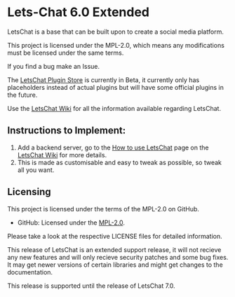 # Lets-Chat 6.0 Extended
LetsChat is a base that can be built upon to create a social media platform.

  This project is licensed under the MPL-2.0, which means any modifications must be licensed under the same terms. 

If you find a bug make an Issue.

The <a href="https://bhargavekbote.github.io/plugin-store/">LetsChat Plugin Store</a> is currently in Beta, it currently only has placeholders instead of actual plugins but will have some official plugins in the future.

Use the <a href="https://github.com/BhargavEkbote/LetsChat/wiki/">LetsChat Wiki</a> for all the information available regarding LetsChat.

## Instructions to Implement:

1. Add a backend server, go to the <a href="https://github.com/BhargavEkbote/LetsChat/wiki/How-to-use-LetsChat">How to use LetsChat</a> page on the <a href="https://github.com/BhargavEkbote/LetsChat/wiki">LetsChat Wiki</a> for more details.
2. This is made as customisable and easy to tweak as possible, so tweak all you want.

## Licensing

This project is licensed under the terms of the MPL-2.0 on GitHub.

- GitHub: Licensed under the [MPL-2.0](LICENSE).


Please take a look at the respective LICENSE files for detailed information.

This release of LetsChat is an extended support release, it will not recieve any new features and will only recieve security patches and some bug fixes. It may get newer versions of certain libraries and might get changes to the documentation.

This release is supported until the release of LetsChat 7.0.
